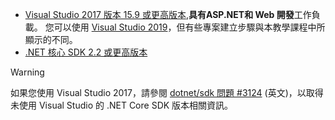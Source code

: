 * [Visual Studio 2017 版本 15.9 或更高版本](https://visualstudio.microsoft.com/downloads/),**具有ASP.NET和 Web 開發**工作負載。 您可以使用 [Visual Studio 2019](https://visualstudio.microsoft.com/downloads/?utm_medium=microsoft&utm_source=docs.microsoft.com&utm_campaign=inline+link&utm_content=download+vs2019)，但有些專案建立步驟與本教學課程中所顯示的不同。
* [.NET 核心 SDK 2.2 或更高版本](https://dotnet.microsoft.com/download/dotnet-core)

> [!WARNING]
> 如果您使用 Visual Studio 2017，請參閱 [dotnet/sdk 問題 #3124](https://github.com/dotnet/sdk/issues/3124) \(英文\)，以取得未使用 Visual Studio 的 .NET Core SDK 版本相關資訊。
